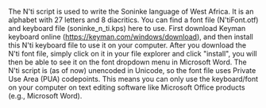 The N'ti script is used to write the Soninke language of West Africa. It is an alphabet with 27 letters and 8 diacritics. You can find a font file (N'tiFont.otf) and keyboard file (soninke_n_ti.kps) here to use. First download Keyman keyboard online (https://keyman.com/windows/download), and then install this N'ti keyboard file to use it on your computer. After you download the N'ti font file, simply click on it in your file explorer and click "install", you will then be able to see it on the font dropdown menu in Microsoft Word. The N'ti script is (as of now) unencoded in Unicode, so the font file uses Private Use Area (PUA) codepoints. This means you can only use the keyboard/font on your computer on text editing software like Microsoft Office products (e.g., Microsoft Word).
